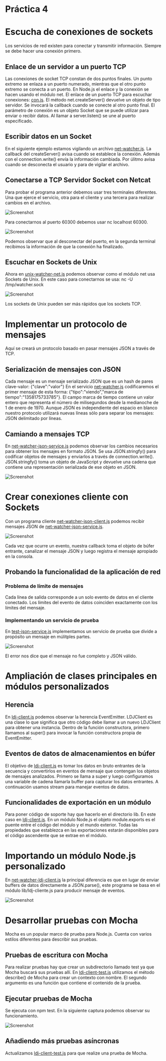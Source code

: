 # Práctica 4
# Escucha de conexiones de sockets
Los servicios de red existen para conectar y transmitir información. Siempre se debe hacer una conexión primero.

## Enlace de un servidor a un puerto TCP
Las conexiones de socket TCP constan de dos puntos finales. Un punto extremo se enlaza a un puerto numerado, mientras que el otro punto extremo se conecta a un puerto.
En Node.js el enlace y la conexión se hacen usando el módulo net.
El enlace de un puerto TCP para escuchar conexiones: [con.js](../master/con.js).
El método net.createServer() devuelve un objeto de tipo servidor. Se invocará la callback cuando se conecte al otro punto final.
El parámetro de conexión es un objeto Socket que se puede utilizar para enviar o recibir datos.
Al llamar a server.listen() se une al puerto especificado.

## Escribir datos en un Socket
En el siguiente ejemplo estamos vigilando un archivo [net-watcher.js](../master/net-watcher.js).
La callback del createServer() avisa cuando se establece la conexión. Además con el connection.write() envía la información cambiada. Por úlitmo avisa cuando se desconecta el usuario y para de vigilar el archivo.

## Conectarse a TCP Servidor Socket con Netcat
Para probar el programa anterior debemos usar tres terminales diferentes. Una que ejerce el servicio, otra para el cliente y una tercera para realizar cambios en el archivo.

![Screenshot](capturas/1.png)

Para conectarnos al puerto 60300 debemos usar nc localhost 60300.

![Screenshot](capturas/2.png)

Podemos observar que al desconectar del puerto, en la segunda terminal recibimos la información de que la conexión ha finalizado.

## Escuchar en Sockets de Unix
Ahora en [unix-watcher-net.js](../master/unix-watcher-net.js) podemos observar como el módulo net usa Sockets de Unix.
En este caso para conectarnos se usa:  nc -U /tmp/watcher.sock

![Screenshot](capturas/3.png)

Los sockets de Unix pueden ser más rápidos que los sockets TCP.


# Implementar un protocolo de mensajes
Aquí se creará un protocolo basado en pasar mensajes JSON a través de TCP.

## Serialización de mensajes con JSON
Cada mensaje es un mensaje serializado JSON que es un hash de pares clave-valor: {"clave":"valor"}
En el servicio [net-watcher.js](../master/net-watcher.js) codificaremos el primer mensaje de esta forma: {"tipo":"viendo","marca de tiempo":"1358175733785"}. El campo marca de tiempo contiene un valor entero que representa el número de milisegundos desde la medianoche de 1 de enero de 1970.
Aunque JSON es independiente del espacio en blanco nuestro protocolo utilizará nuevas líneas sólo para separar los mensajes: JSON delimitado por líneas.

## Camiando a mensajes TCP
En [net-watcher-json-service.js](../master/net-watcher-json-service.js) podemos observar los cambios necesarios para obtener los mensajes en formato JSON.
Se usa JSON.stringfy() para codificar objetos de mensajes y enviarlos a través de connection.write().
JSON.stringfy() toma un objeto de JavaScript y devuelve una cadena que contiene una representación serializada de ese objeto en JSON.

![Screenshot](capturas/4.png)


# Crear conexiones cliente con Sockets
Con un programa cliente [net-watcher-json-client.js](../master/net-watcher-json-client.js) podemos recibir mensajes JSON de [net-watcher-json-service.js](../master/net-watcher-json-service.js).

![Screenshot](capturas/5.png)

Cada vez que ocurre un evento, nuestra callback toma el objeto de búfer entrante, canalizar el mensaje JSON y luego registra el mensaje apropiado en la consola.


## Probando la funcionalidad de la aplicación de red
### Problema de límite de mensajes
Cada línea de salida corresponde a un solo evento de datos en el cliente conectado. Los límites del evento de datos coinciden exactamente con los límites del mensaje.


### Implementando un servicio de prueba
En [test-json-service.js](../master/test-json-service.js) implementamos un servicio de prueba que divide a propósito un mensaje en múlitples partes.

![Screenshot](capturas/6.png)

El error nos dice que el mensaje no fue completo y JSON válido.


# Ampliación de clases principales en módulos personalizados
## Herencia
En [ldj-client.js](../master/ldj-client.js) podemos observar la herencia EventEmitter.
LDJClient es una clase lo que significa que otro código debe llamar a un nuevo LDJClient para obtener una instancia.
Dentro de la función constructora, primero llamamos al super() para invocar la función constructora propia de EventEmitter.

## Eventos de datos de almacenamientos en búfer
El objetivo de [ldj-client.js](../master/ldj-client.js) es tomar los datos en bruto entrantes de la secuencia y convertirlos en eventos de mensaje que contengan los objetos de mensajes analizados.
Primero se llama a super y luego configuramos una variable de cadena llamarla buffer para capturar los datos entrantes. A continuación usamos stream para manejar eventos de datos.

## Funcionalidades de exportación en un módulo
Para poner código de soporte hay que hacerlo en el directorio lib.
En este caso en [ldj-client.js](../master/lib/ldj-client.js).
En un módulo Node.js el objeto module.exports es el puente entre el código del módulo y el mundo exterior.
Todas las propiedades que establezca en las exportaciones estarán disponibles para el código ascendente que se extrae en el módulo.


# Importando un módulo Node.js personalizado
En [net-watcher-ldj-client.js](../master/net-watcher-ldj-client.js) la principal diferencia es que en lugar de enviar buffers de datos directamente a JSON.parse(), este programa se basa en el módulo lib/ldj-cliente.js para producir mensaje de eventos.

![Screenshot](capturas/7.png)


# Desarrollar pruebas con Mocha
Mocha es un popular marco de prueba para Node.js. Cuenta con varios estilos diferentes para describir sus pruebas.

## Pruebas de escritura con Mocha
Para realizar pruebas hay que crear un subdirectorio llamado test ya que Mocha buscará sus pruebas allí.
En [ldj-client-test.js](../master/test/lib/ldj-client-test.js) utilizamos el método describe() de Mocha para crear un contexto con nombre. El segundo argumento es una función que contiene el contenido de la prueba.

## Ejecutar pruebas de Mocha
Se ejecuta con npm test. En la siguiente captura podemos observar su funcionamiento.

![Screenshot](capturas/8.png)

## Añadiendo más pruebas asíncronas
Actualizamos [ldj-client-test.js](../master/test/lib/ldj-client-test.js) para que realize una prueba de Mocha.







